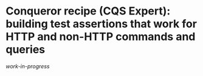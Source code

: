 # Conqueror recipe (CQS Expert): building test assertions that work for HTTP and non-HTTP commands and queries

_work-in-progress_
